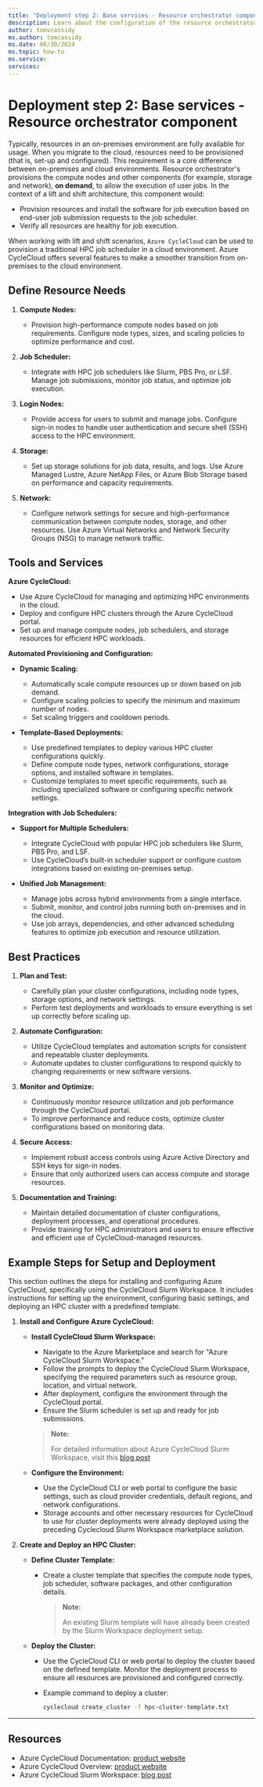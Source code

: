 ```yaml
---
title: "Deployment step 2: Base services - Resource orchestrator component"
description: Learn about the configuration of the resource orchestrator during migration deployment step two.
author: tomvcassidy
ms.author: tomcassidy
ms.date: 08/30/2024
ms.topic: how-to
ms.service: 
services: 
---
```


# Deployment step 2: Base services - Resource orchestrator component

Typically, resources in an on-premises environment are fully available for usage. When you migrate to the cloud, resources need to be provisioned (that is, set-up and configured). This requirement is a core difference between on-premises and cloud environments. Resource orchestrator's provisions the compute nodes and other components (for example, storage and network), **on demand**, to allow the execution of user jobs. In the context of a lift and shift architecture, this component would:

- Provision resources and install the software for job execution based on end-user job submission requests to the job scheduler.
- Verify all resources are healthy for job execution.

When working with lift and shift scenarios, `Azure CycleCloud` can be used to provision a traditional HPC job scheduler in a cloud environment. Azure CycleCloud offers several features to make a smoother transition from on-premises to the cloud environment.

## Define Resource Needs

1. **Compute Nodes:**
   - Provision high-performance compute nodes based on job requirements. Configure node types, sizes, and scaling policies to optimize performance and cost.

2. **Job Scheduler:**
   - Integrate with HPC job schedulers like Slurm, PBS Pro, or LSF. Manage job submissions, monitor job status, and optimize job execution.

3. **Login Nodes:**
   - Provide access for users to submit and manage jobs. Configure sign-in nodes to handle user authentication and secure shell (SSH) access to the HPC environment.

4. **Storage:**
   - Set up storage solutions for job data, results, and logs. Use Azure Managed Lustre, Azure NetApp Files, or Azure Blob Storage based on performance and capacity requirements.

5. **Network:**
   - Configure network settings for secure and high-performance communication between compute nodes, storage, and other resources. Use Azure Virtual Networks and Network Security Groups (NSG) to manage network traffic.

## Tools and Services

**Azure CycleCloud:**

- Use Azure CycleCloud for managing and optimizing HPC environments in the cloud.
- Deploy and configure HPC clusters through the Azure CycleCloud portal.
- Set up and manage compute nodes, job schedulers, and storage resources for efficient HPC workloads.

**Automated Provisioning and Configuration:**

- **Dynamic Scaling:**
  - Automatically scale compute resources up or down based on job demand.
  - Configure scaling policies to specify the minimum and maximum number of nodes.
  - Set scaling triggers and cooldown periods.

- **Template-Based Deployments:**
  - Use predefined templates to deploy various HPC cluster configurations quickly.
  - Define compute node types, network configurations, storage options, and installed software in templates.
  - Customize templates to meet specific requirements, such as including specialized software or configuring specific network settings.

**Integration with Job Schedulers:**

- **Support for Multiple Schedulers:**
  - Integrate CycleCloud with popular HPC job schedulers like Slurm, PBS Pro, and LSF.
  - Use CycleCloud’s built-in scheduler support or configure custom integrations based on existing on-premises setup.

- **Unified Job Management:**
  - Manage jobs across hybrid environments from a single interface.
  - Submit, monitor, and control jobs running both on-premises and in the cloud.
  - Use job arrays, dependencies, and other advanced scheduling features to optimize job execution and resource utilization.

## Best Practices

1. **Plan and Test:**
   - Carefully plan your cluster configurations, including node types, storage options, and network settings.
   - Perform test deployments and workloads to ensure everything is set up correctly before scaling up.

2. **Automate Configuration:**
   - Utilize CycleCloud templates and automation scripts for consistent and repeatable cluster deployments.
   - Automate updates to cluster configurations to respond quickly to changing requirements or new software versions.

3. **Monitor and Optimize:**
   - Continuously monitor resource utilization and job performance through the CycleCloud portal.
   - To improve performance and reduce costs, optimize cluster configurations based on monitoring data.

4. **Secure Access:**
   - Implement robust access controls using Azure Active Directory and SSH keys for sign-in nodes.
   - Ensure that only authorized users can access compute and storage resources.

5. **Documentation and Training:**
   - Maintain detailed documentation of cluster configurations, deployment processes, and operational procedures.
   - Provide training for HPC administrators and users to ensure effective and efficient use of CycleCloud-managed resources.

## Example Steps for Setup and Deployment

This section outlines the steps for installing and configuring Azure CycleCloud, specifically using the CycleCloud Slurm Workspace. It includes instructions for setting up the environment, configuring basic settings, and deploying an HPC cluster with a predefined template.

1. **Install and Configure Azure CycleCloud:**

   - **Install CycleCloud Slurm Workspace:**

      - Navigate to the Azure Marketplace and search for "Azure CycleCloud Slurm Workspace."
      - Follow the prompts to deploy the CycleCloud Slurm Workspace, specifying the required parameters such as resource group, location, and virtual network.
      - After deployment, configure the environment through the CycleCloud portal.
      - Ensure the Slurm scheduler is set up and ready for job submissions.

      > **Note:**
      >
      >For detailed information about Azure CycleCloud Slurm Workspace, visit this [blog post](https://techcommunity.microsoft.com/t5/azure-high-performance-computing/introducing-azure-cyclecloud-slurm-workspace-preview/ba-p/4158433)

   - **Configure the Environment:**
     - Use the CycleCloud CLI or web portal to configure the basic settings, such as cloud provider credentials, default regions, and network configurations.
     - Storage accounts and other necessary resources for CycleCloud to use for cluster deployments were already deployed using the preceding Cyclecloud Slurm Workspace marketplace solution.

2. **Create and Deploy an HPC Cluster:**

   - **Define Cluster Template:**
     - Create a cluster template that specifies the compute node types, job scheduler, software packages, and other configuration details.
        >**Note:**
        >
        >An existing Slurm template will have already been created by the Slurm Workspace deployment setup.

   - **Deploy the Cluster:**
     - Use the CycleCloud CLI or web portal to deploy the cluster based on the defined template. Monitor the deployment process to ensure all resources are provisioned and configured correctly.
     - Example command to deploy a cluster:

       ```bash
       cyclecloud create_cluster -f hpc-cluster-template.txt
       ```

---

## Resources

- Azure CycleCloud Documentation: [product website](/azure/cyclecloud/?view=cyclecloud-8&preserve-view=true)
- Azure CycleCloud Overview: [product website](/azure/cyclecloud/overview?view=cyclecloud-8&preserve-view=true)
- Azure CycleCloud Slurm Workspace: [blog post](https://techcommunity.microsoft.com/t5/azure-high-performance-computing/introducing-azure-cyclecloud-slurm-workspace-preview/ba-p/4158433)
